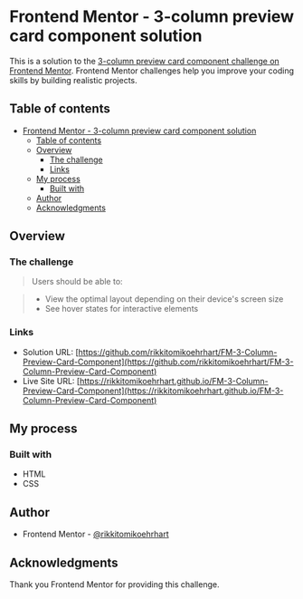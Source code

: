 # Frontend Mentor - 3-column preview card component solution

This is a solution to the [3-column preview card component challenge on Frontend Mentor](https://www.frontendmentor.io/challenges/3column-preview-card-component-pH92eAR2-). Frontend Mentor challenges help you improve your coding skills by building realistic projects. 

## Table of contents

- [Frontend Mentor - 3-column preview card component solution](#frontend-mentor---3-column-preview-card-component-solution)
  - [Table of contents](#table-of-contents)
  - [Overview](#overview)
    - [The challenge](#the-challenge)
    - [Links](#links)
  - [My process](#my-process)
    - [Built with](#built-with)
  - [Author](#author)
  - [Acknowledgments](#acknowledgments)


## Overview

### The challenge

>Users should be able to:

>- View the optimal layout depending on their device's screen size
>- See hover states for interactive elements

### Links

- Solution URL: [https://github.com/rikkitomikoehrhart/FM-3-Column-Preview-Card-Component](https://github.com/rikkitomikoehrhart/FM-3-Column-Preview-Card-Component)
- Live Site URL: [https://rikkitomikoehrhart.github.io/FM-3-Column-Preview-Card-Component](https://rikkitomikoehrhart.github.io/FM-3-Column-Preview-Card-Component)

## My process

### Built with

- HTML
- CSS
  
  
## Author

- Frontend Mentor - [@rikkitomikoehrhart](https://www.frontendmentor.io/profile/rikkitomikoehrhart)

## Acknowledgments

Thank you Frontend Mentor for providing this challenge.